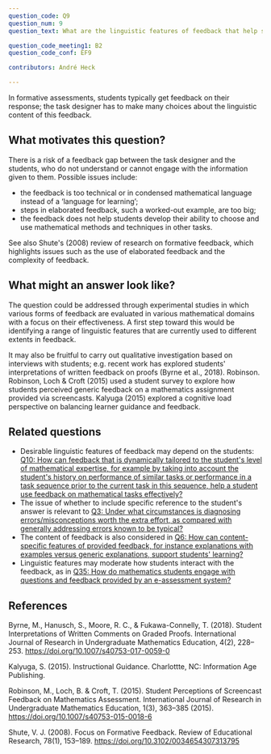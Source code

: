 ```yaml
---
question_code: Q9 
question_num: 9 
question_text: What are the linguistic features of feedback that help students engage with and use feedback in an online mathematical task at hand and in future mathematical activities? 

question_code_meeting1: B2
question_code_conf: EF9 

contributors: André Heck

---
```


In formative assessments, students typically get feedback on their response; the task designer has to make many choices about the linguistic content of this feedback.

## What motivates this question?

There is a risk of a feedback gap between the task designer and the students, who do not understand or cannot engage with the information given to them. Possible issues include:

* the feedback is too technical or in condensed mathematical language instead of a ‘language for learning’;
* steps in elaborated feedback, such a worked-out example, are too big;
* the feedback does not help students develop their ability to choose and use mathematical methods and techniques in other tasks.

See also Shute's (2008) review of research on formative feedback, which highlights issues such as the use of elaborated feedback and the complexity of feedback.

## What might an answer look like?

The question could be addressed through experimental studies in which various forms of feedback are evaluated in various mathematical domains with a focus on their effectiveness. A first step toward this would be identifying a range of linguistic features that are currently used to different extents in feedback.

It may also be fruitful to carry out qualitative investigation based on interviews with students; e.g. recent work has explored students' interpretations of written feedback on proofs (Byrne et al., 2018). Robinson. Robinson, Loch & Croft (2015) used a student survey to explore how students perceived generic feedback on a mathematics assignment provided via screencasts. Kalyuga (2015) explored a cognitive load perspective on balancing learner guidance and feedback.


## Related questions

* Desirable linguistic features of feedback may depend on the students: [Q10: How can feedback that is dynamically tailored to the student's level of mathematical expertise, for example by taking into account the student's history on performance of similar tasks or performance in a task sequence prior to the current task in this sequence, help a student use feedback on mathematical  tasks effectively? ](Q10)
* The issue of whether to include specific reference to the student's answer is relevant to [Q3: Under what circumstances is diagnosing errors/misconceptions worth the extra effort, as compared with generally addressing errors known to be typical?](Q3)
* The content of feedback is also considered in [Q6: How can content-specific features of provided feedback, for instance explanations with examples versus generic explanations, support students' learning?](Q6)
* Linguistic features may moderate how students interact with the feedback, as in [Q35: How do mathematics students engage with questions and feedback provided by an e-assessment system?](Q35)

## References

Byrne, M., Hanusch, S., Moore, R. C., & Fukawa-Connelly, T. (2018). Student Interpretations of Written Comments on Graded Proofs. International Journal of Research in Undergraduate Mathematics Education, 4(2), 228–253. https://doi.org/10.1007/s40753-017-0059-0

Kalyuga, S. (2015). Instructional Guidance.  Charlottte, NC: Information Age Publishing.

Robinson, M., Loch, B. & Croft, T. (2015). Student Perceptions of Screencast Feedback on Mathematics Assessment.  International Journal of Research in Undergraduate Mathematics  Education, 1(3), 363–385 (2015). https://doi.org/10.1007/s40753-015-0018-6

Shute, V. J. (2008). Focus on Formative Feedback. Review of Educational Research, 78(1), 153–189. https://doi.org/10.3102/0034654307313795

